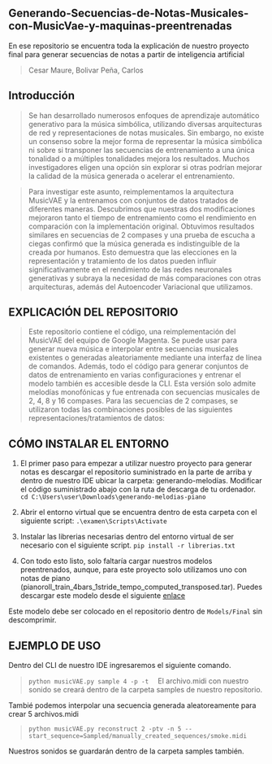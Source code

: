 
## Generando-Secuencias-de-Notas-Musicales-con-MusicVae-y-maquinas-preentrenadas
En ese repositorio se encuentra toda la explicación de nuestro proyecto final para generar secuencias de notas a partir de inteligencia artificial

>Cesar Maure, Bolivar Peña, Carlos 

## **Introducción**
>Se han desarrollado numerosos enfoques de aprendizaje automático generativo para la música simbólica, utilizando diversas arquitecturas de red y representaciones de notas musicales. Sin embargo, no existe un consenso sobre la mejor forma de representar la música simbólica ni sobre si transponer las secuencias de entrenamiento a una única tonalidad o a múltiples tonalidades mejora los resultados. Muchos investigadores eligen una opción sin explorar si otras podrían mejorar la calidad de la música generada o acelerar el entrenamiento.

>Para investigar este asunto, reimplementamos la arquitectura MusicVAE y la entrenamos con conjuntos de datos tratados de diferentes maneras. Descubrimos que nuestras dos modificaciones mejoraron tanto el tiempo de entrenamiento como el rendimiento en comparación con la implementación original. Obtuvimos resultados similares en secuencias de 2 compases y una prueba de escucha a ciegas confirmó que la música generada es indistinguible de la creada por humanos. Esto demuestra que las elecciones en la representación y tratamiento de los datos pueden influir significativamente en el rendimiento de las redes neuronales generativas y subraya la necesidad de más comparaciones con otras arquitecturas, además del Autoencoder Variacional que utilizamos.


## **EXPLICACIÓN DEL REPOSITORIO**
>Este repositorio contiene el código, una reimplementación del MusicVAE del equipo de Google Magenta. Se puede usar para generar nueva música e interpolar entre secuencias musicales existentes o generadas aleatoriamente mediante una interfaz de línea de comandos. Además, todo el código para generar conjuntos de datos de entrenamiento en varias configuraciones y entrenar el modelo también es accesible desde la CLI.
Esta versión solo admite melodías monofónicas y fue entrenada con secuencias musicales de 2, 4, 8 y 16 compases. Para las secuencias de 2 compases, se utilizaron todas las combinaciones posibles de las siguientes representaciones/tratamientos de datos:

## **CÓMO INSTALAR EL ENTORNO**
1. El primer paso para empezar a utilizar nuestro proyecto para generar notas es descargar el repositorio suministrado en la parte de arriba y dentro de nuestro IDE ubicar la carpeta: generando-melodías. Modificar el código suministrado abajo con la ruta de descarga de tu ordenador.
    `cd C:\Users\user\Downloads\generando-melodias-piano`

2. Abrir el entorno virtual que se encuentra dentro de esta carpeta con el       
siguiente script:
    `.\examen\Scripts\Activate`

3. Instalar las librerias necesarias dentro del entorno virtual de ser necesario con el siguiente script.
     `pip install -r librerias.txt`

4. Con todo esto listo, solo faltaría cargar nuestros modelos preentrenados, aunque, para este proyecto solo utilizamos uno con notas de piano (pianoroll_train_4bars_1stride_tempo_computed_transposed.tar). Puedes descargar este modelo desde el siguiente [enlace](https://drive.google.com/drive/folders/18NdFzZqUMGpcQ3-6WFYjEHmcVvPYvdIC)

Este modelo debe ser colocado en el repositorio dentro de `Models/Final` sin       descomprimir.

## **EJEMPLO DE USO**
Dentro del CLI de nuestro IDE ingresaremos el siguiente comando.
>`python musicVAE.py sample 4 -p -t  `
  El archivo.midi con nuestro sonido se creará dentro de la carpeta samples de nuestro repositorio.

Tambié podemos interpolar una secuencia generada aleatoreamente para crear 5 archivos.midi
>`python musicVAE.py reconstruct 2 -ptv -n 5 --start_sequence=Sampled/manually_created_sequences/smoke.midi`

  Nuestros sonidos se guardarán dentro de la carpeta samples también.

